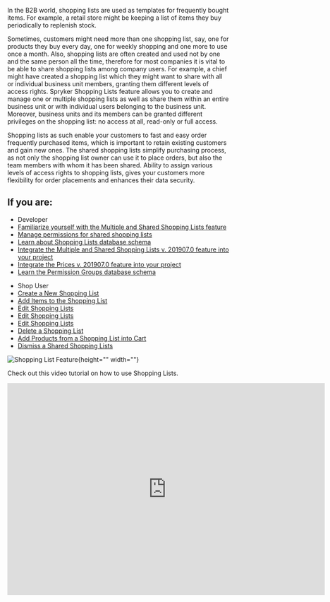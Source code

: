 In the B2B world, shopping lists are used as templates for frequently bought items. For example, a retail store might be keeping a list of items they buy periodically to replenish stock.

Sometimes, customers might need more than one shopping list, say, one for products they buy every day, one for weekly shopping and one more to use once a month. Also, shopping lists are often created and used not by one and the same person all the time, therefore for most companies it is vital to be able to share shopping lists among company users. For example, a chief might have created a shopping list which they might want to share with all or individual business unit members, granting them different levels of access rights. Spryker Shopping Lists feature allows you to create and manage one or multiple shopping lists as well as share them within an entire business unit or with individual users belonging to the business unit. Moreover, business units and its members can be granted different privileges on the shopping list: no access at all, read-only or full access.

Shopping lists as such enable your customers to fast and easy order frequently purchased items, which is important to retain existing customers and gain new ones. The shared shopping lists simplify purchasing process, as not only the shopping list owner can use it to place orders, but also the team members with whom it has been shared. Ability to assign various levels of access rights to shopping lists, gives your customers more flexibility for order placements and enhances their data security.

## If you are:

<div class="mr-container">
    <div class="mr-list-container">
        <!-- col1 -->
        <div class="mr-col">
            <ul class="mr-list mr-list-green">
                <li class="mr-title">Developer</li>
                <li><a href="https://documentation.spryker.com/v4/docs/multiple-shared-shopping-lists-overview-201907" class="mr-link">Familiarize yourself with the Multiple and Shared Shopping Lists feature</a></li>
                <li><a href="https://documentation.spryker.com/v4/docs/multiple-shared-shopping-list-overview#permissions-management-for-shared-shopping-lists" class="mr-link">Manage permissions for shared shopping lists</a></li>
                <li><a href="https://documentation.spryker.com/v4/docs/db-schema-customer-lists#shopping-list" class="mr-link">Learn about Shopping Lists database schema</a></li>
                 <li><a href="https://documentation.spryker.com/v4/docs/shopping-lists-feature-integration-201907" class="mr-link">Integrate the Multiple and Shared Shopping Lists v. 201907.0 feature into your project</a></li>
                 <li><a href="https://documentation.spryker.com/v4/docs/prices-feature-integration-201907" class="mr-link">Integrate the Prices v. 201907.0 feature into your project</a></li>
                 <li><a href="https://documentation.spryker.com/v4/docs/db-schema-company-account#permission-groups--for-quotes-and-shopping-lists-" class="mr-link">Learn the Permission Groups database schema</a></li>
            </ul>
        </div>
         <!-- col3 -->
        <div class="mr-col">
            <ul class="mr-list mr-list-red">
                <li class="mr-title">Shop User</li>
                <li><a href="https://documentation.spryker.com/v4/docs/shopping-lists-shop-guide#creating-a-new-shopping-list" class="mr-link">Create a New Shopping List</a></li>
                <li><a href="https://documentation.spryker.com/v4/docs/shopping-lists-shop-guide#adding-items-to-the-shopping-list" class="mr-link">Add Items to the Shopping List</a></li>
                <li><a href="https://documentation.spryker.com/v4/docs/shopping-lists-shop-guide#editing-shopping-lists" class="mr-link">Edit Shopping Lists</a></li>
                <li><a href="https://documentation.spryker.com/v4/docs/shopping-lists-shop-guide#sharing-shopping-lists" class="mr-link">Edit Shopping Lists</a></li>
                <li><a href="https://documentation.spryker.comShare Shopping Lists" class="mr-link">Edit Shopping Lists</a></li>
                <li><a href="https://documentation.spryker.com/v4/docs/shopping-lists-shop-guide#deleting-a-shopping-list" class="mr-link">Delete a Shopping List</a></li>
                   <li><a href="https://documentation.spryker.com/v4/docs/shopping-lists-shop-guide#adding-products-from-a-shopping-list-into-cart" class="mr-link">Add Products from a Shopping List into Cart</a></li>
                   <li><a href="https://documentation.spryker.com/v4/docs/shopping-lists-shop-guide#dismissing-shared-shopping-lists" class="mr-link">Dismiss a Shared Shopping Lists</a></li>
            </ul>
        </div>
    </div>
</div>

![Shopping List Feature](https://spryker.s3.eu-central-1.amazonaws.com/docs/Features/Shopping+Lists/Multiple+and+Shared+Shopping+Lists/shopping-lists-multiple.png){height="" width=""}

Check out this video tutorial on how to use Shopping Lists.
<iframe src="https://fast.wistia.net/embed/iframe/zk32pr3lgt" title="How to use Shopping Lists in Spryker" allowtransparency="true" frameborder="0" scrolling="no" class="wistia_embed" name="wistia_embed" allowfullscreen="0" mozallowfullscreen="0" webkitallowfullscreen="0" oallowfullscreen="0" msallowfullscreen="0" width="720" height="480"></iframe>